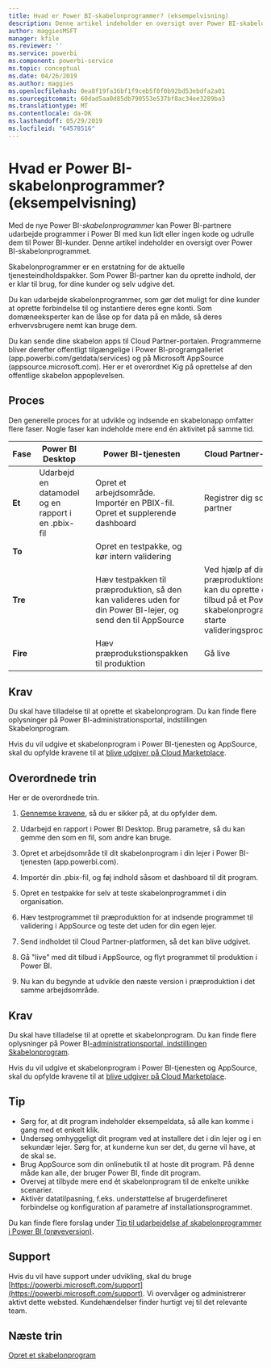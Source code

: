 ```yaml
---
title: Hvad er Power BI-skabelonprogrammer? (eksempelvisning)
description: Denne artikel indeholder en oversigt over Power BI-skabelonprogrammet. Få mere at vide om, hvordan du udarbejder Power BI-programmer med kun lidt eller ingen kode og udruller dem til dine Power BI-kunder.
author: maggiesMSFT
manager: kfile
ms.reviewer: ''
ms.service: powerbi
ms.component: powerbi-service
ms.topic: conceptual
ms.date: 04/26/2019
ms.author: maggies
ms.openlocfilehash: 0ea8f19fa36bf1f9ceb5f8f0b92bd53ebdfa2a01
ms.sourcegitcommit: 60dad5aa0d85db790553e537bf8ac34ee3289ba3
ms.translationtype: MT
ms.contentlocale: da-DK
ms.lasthandoff: 05/29/2019
ms.locfileid: "64578516"
---
```

# <a name="what-are-power-bi-template-apps-preview"></a>Hvad er Power BI-skabelonprogrammer? (eksempelvisning)

Med de nye Power BI-*skabelonprogrammer* kan Power BI-partnere udarbejde programmer i Power BI med kun lidt eller ingen kode og udrulle dem til Power BI-kunder.  Denne artikel indeholder en oversigt over Power BI-skabelonprogrammet.

Skabelonprogrammer er en erstatning for de aktuelle tjenesteindholdspakker. Som Power BI-partner kan du oprette indhold, der er klar til brug, for dine kunder og selv udgive det.  

Du kan udarbejde skabelonprogrammer, som gør det muligt for dine kunder at oprette forbindelse til og instantiere deres egne konti. Som domæneeksperter kan de låse op for data på en måde, så deres erhvervsbrugere nemt kan bruge dem.  

Du kan sende dine skabelon apps til Cloud Partner-portalen. Programmerne bliver derefter offentligt tilgængelige i Power BI-programgalleriet (app.powerbi.com/getdata/services) og på Microsoft AppSource (appsource.microsoft.com). Her er et overordnet Kig på oprettelse af den offentlige skabelon appoplevelsen.  

## <a name="process"></a>Proces
Den generelle proces for at udvikle og indsende en skabelonapp omfatter flere faser. Nogle faser kan indeholde mere end én aktivitet på samme tid.


| Fase | Power BI Desktop |  |Power BI-tjenesten  |  |Cloud Partner-portal  |
|---|--------|--|---------|---------|---------|
| **Et** | Udarbejd en datamodel og en rapport i en .pbix-fil |  | Opret et arbejdsområde. Importér en PBIX-fil. Opret et supplerende dashboard  |  | Registrer dig som partner |
| **To** |  |  | Opret en testpakke, og kør intern validering        |  | |
| **Tre** | |  | Hæv testpakken til præproduktion, så den kan valideres uden for din Power BI-lejer, og send den til AppSource  |  | Ved hjælp af din præproduktionspakke kan du oprette et tilbud på et Power BI-skabelonprogram og starte valideringsprocessen |
| **Fire** | |  | Hæv præprodukstionspakken til produktion |  | Gå live |

## <a name="requirements"></a>Krav

Du skal have tilladelse til at oprette et skabelonprogram. Du kan finde flere oplysninger på Power BI-administrationsportal, indstillingen Skabelonprogram. 

Hvis du vil udgive et skabelonprogram i Power BI-tjenesten og AppSource, skal du opfylde kravene til at [blive udgiver på Cloud Marketplace](https://docs.microsoft.com/azure/marketplace/become-publisher).
 
## <a name="high-level-steps"></a>Overordnede trin

Her er de overordnede trin. 

1. [Gennemse kravene](#requirements), så du er sikker på, at du opfylder dem. 

1. Udarbejd en rapport i Power BI Desktop. Brug parametre, så du kan gemme den som en fil, som andre kan bruge. 

1. Opret et arbejdsområde til dit skabelonprogram i din lejer i Power BI-tjenesten (app.powerbi.com). 

1. Importér din .pbix-fil, og føj indhold såsom et dashboard til dit program. 

1. Opret en testpakke for selv at teste skabelonprogrammet i din organisation. 

1. Hæv testprogrammet til præproduktion for at indsende programmet til validering i AppSource og teste det uden for din egen lejer. 

1. Send indholdet til Cloud Partner-platformen, så det kan blive udgivet. 

1. Gå "live" med dit tilbud i AppSource, og flyt programmet til produktion i Power BI.
2. Nu kan du begynde at udvikle den næste version i præproduktion i det samme arbejdsområde. 

## <a name="requirements"></a>Krav

Du skal have tilladelse til at oprette et skabelonprogram. Du kan finde flere oplysninger på Power BI[-administrationsportal, indstillingen Skabelonprogram](service-admin-portal.md#template-apps-settings-preview). 

Hvis du vil udgive et skabelonprogram i Power BI-tjenesten og AppSource, skal du opfylde kravene til at [blive udgiver på Cloud Marketplace](https://docs.microsoft.com/azure/marketplace/become-publisher).

## <a name="tips"></a>Tip 

- Sørg for, at dit program indeholder eksempeldata, så alle kan komme i gang med et enkelt klik. 
- Undersøg omhyggeligt dit program ved at installere det i din lejer og i en sekundær lejer. Sørg for, at kunderne kun ser det, du gerne vil have, at de skal se. 
- Brug AppSource som din onlinebutik til at hoste dit program. På denne måde kan alle, der bruger Power BI, finde dit program. 
- Overvej at tilbyde mere end ét skabelonprogram til de enkelte unikke scenarier. 
- Aktivér datatilpasning, f.eks. understøttelse af brugerdefineret forbindelse og konfiguration af parametre af installationsprogrammet.

Du kan finde flere forslag under [Tip til udarbejdelse af skabelonprogrammer i Power BI (prøveversion)](service-template-apps-tips.md).

## <a name="support"></a>Support
Hvis du vil have support under udvikling, skal du bruge [https://powerbi.microsoft.com/support](https://powerbi.microsoft.com/support). Vi overvåger og administrerer aktivt dette websted. Kundehændelser finder hurtigt vej til det relevante team.

## <a name="next-steps"></a>Næste trin

[Opret et skabelonprogram](service-template-apps-create.md)